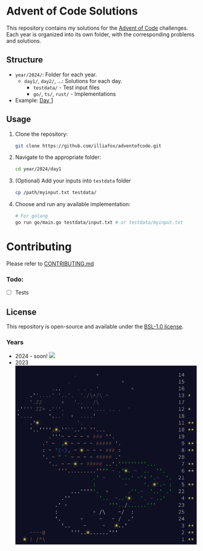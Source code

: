 # Advent of Code Solutions

This repository contains my solutions for the [Advent of Code](https://adventofcode.com/) challenges. Each year is
organized into its own folder, with the corresponding problems and solutions.

## Structure

- `year/2024/`: Folder for each year.
    - `day1/`, `day2/`, ...: Solutions for each day.
        - `testdata/` - Test input files
        - `go/`, `ts/`, `rust/` - Implementations
- Example: [Day 1](year/2024/day1)
    
## Usage

1. Clone the repository:
   ```bash
   git clone https://github.com/illiafox/adventofcode.git
   ```
2. Navigate to the appropriate folder:
   ```bash
   cd year/2024/day1
   ```
3. (Optional) Add your inputs into `testdata` folder
    ```bash
    cp /path/myinput.txt testdata/
    ```
4. Choose and run any available implementation:
    ```bash
   # For golang 
   go run go/main.go testdata/input.txt # or testdata/myinput.txt
    ```


# Contributing
Please refer to [CONTRIBUTING.md](CONTRIBUTING.md)
### Todo:
- [ ] Tests

## License
This repository is open-source and available under the [BSL-1.0 license](LICENSE).

### Years

- 2024 - soon!
  ![](images/2024.png)
- 2023
  ![](images/2023.png)